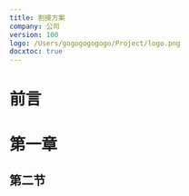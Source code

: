 ```yaml
---
title: 割接方案
company: 公司
version: 100
logo: /Users/gogogogogogo/Project/logo.png
docxtoc: true
---
```


# 前言

# 第一章

## 第二节
